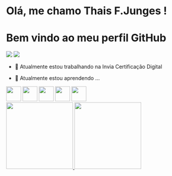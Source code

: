 # Olá, me chamo Thais F.Junges !
# Bem vindo ao meu perfil GitHub

<div>
<a href="https://instagram.com/seu-usuário-instagram-aqui" target="_blank"><img src="https://img.shields.io/badge/-Instagram-%23E4405F?style=for-the-badge&logo=instagram&logoColor=white" target="_blank"></a>
<a href="https://www.linkedin.com/in/seu-usuário-linkedln-aqui" target="_blank"><img src="https://img.shields.io/badge/-LinkedIn-%230077B5?style=for-the-badge&logo=linkedin&logoColor=white" target="_blank"></a>   
</div>

- 🔭 Atualmente estou trabalhando na Invia Certificação Digital


- 🌱 Atualmente estou aprendendo ...
<img src="https://cdn.jsdelivr.net/gh/devicons/devicon/icons/html5/html5-original-wordmark.svg" width="40" height="40"/>
<img src="https://cdn.jsdelivr.net/gh/devicons/devicon/icons/css3/css3-original-wordmark.svg" width="40" height="40"/>
<img src="https://cdn.jsdelivr.net/gh/devicons/devicon/icons/javascript/javascript-original.svg" width="40" height="40"/>
<img src="https://cdn.jsdelivr.net/gh/devicons/devicon/icons/php/php-original.svg" width="40" height="40"/>
<img src="https://cdn.jsdelivr.net/gh/devicons/devicon/icons/python/python-original.svg" width="40" height="40"/>

<link rel="stylesheet" href="https://cdn.jsdelivr.net/gh/devicons/devicon@v2.15.1/devicon.min.css">
          
<div>
<a href="https://github.com/thaisjunges">
<img height="180em" src="https://github-readme-stats.vercel.app/api/top-langs/?username=thaisjunges&layout=compact&langs_count=7&theme=dracula"/>
<img height="180em" src="https://github-readme-stats.vercel.app/api?username=thaisjunges&show_icons=true&theme=dracula&include_all_commits=true&count_private=true"/>
</div>
